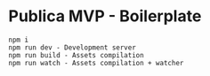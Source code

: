 # Publica MVP - Boilerplate

```
npm i
npm run dev - Development server
npm run build - Assets compilation
npm run watch - Assets compilation + watcher
```